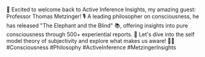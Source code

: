 🌟 Excited to welcome back to Active Inference Insights, my amazing guest: Professor Thomas Metzinger! 🎙️ A leading philosopher on consciousness, he has released "The Elephant and the Blind" 📚, offering insights into pure consciousness through 500+ experiential reports. 🌈 Let's dive into the self model theory of subjectivity and explore what makes us aware! 🤔💭 #Consciousness #Philosophy #ActiveInference #MetzingerInsights

